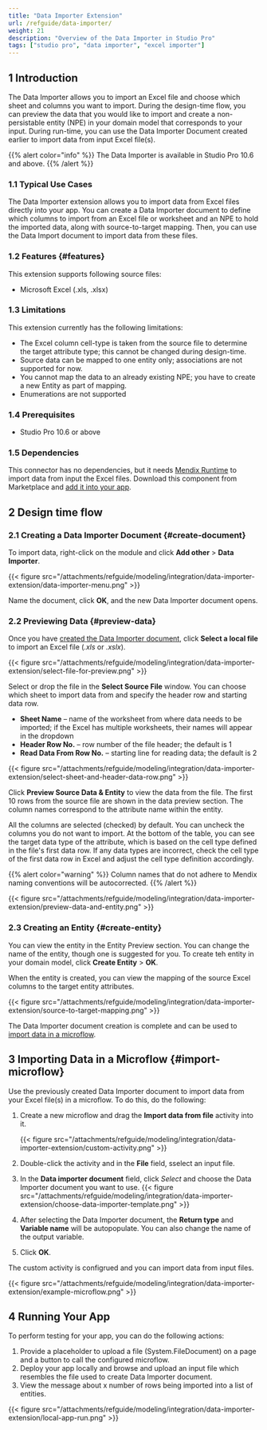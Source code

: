 ```yaml
---
title: "Data Importer Extension"
url: /refguide/data-importer/
weight: 21
description: "Overview of the Data Importer in Studio Pro"
tags: ["studio pro", "data importer", "excel importer"]
---
```


## 1 Introduction

The Data Importer allows you to import an Excel file and choose which sheet and columns you want to import. During the design-time flow, you can preview the data that you would like to import and create a non-persistable entity (NPE) in your domain model that corresponds to your input. During run-time, you can use the Data Importer Document created earlier to import data from input Excel file(s).

{{% alert color="info" %}}
The Data Importer is available in Studio Pro 10.6 and above.
{{% /alert %}}

### 1.1 Typical Use Cases

The Data Importer extension allows you to import data from Excel files directly into your app. You can create a Data Importer document to define which columns to import from an Excel file or worksheet and an NPE to hold the imported data, along with source-to-target mapping. Then, you can use the Data Import document to import data from these files.

### 1.2 Features {#features}

This extension supports following source files:

* Microsoft Excel (.xls, .xlsx)


### 1.3 Limitations

This extension currently has the following limitations:

* The Excel column cell-type is taken from the source file to determine the target attribute type; this cannot be changed during design-time.
* Source data can be mapped to one entity only; associations are not supported for now.
* You cannot map the data to an already existing NPE; you have to create a new Entity as part of mapping.
* Enumerations are not supported 

### 1.4 Prerequisites

* Studio Pro 10.6 or above

### 1.5  Dependencies

This connector has no dependencies, but it needs [Mendix Runtime](https://marketplace.mendix.com/link/component/219833) to import data from input the Excel files. Download this component from Marketplace and [add it into your app](/appstore/overview/use-content/).

## 2 Design time flow

### 2.1 Creating a Data Importer Document {#create-document}

To import data, right-click on the module and click **Add other** > **Data Importer**.

{{< figure src="/attachments/refguide/modeling/integration/data-importer-extension/data-importer-menu.png" >}}

Name the document, click **OK**, and the new Data Importer document opens. 

### 2.2 Previewing Data {#preview-data}

Once you have [created the Data Importer document](#create-document), click **Select a local file** to import an Excel file (*.xls* or *.xslx*).

{{< figure src="/attachments/refguide/modeling/integration/data-importer-extension/select-file-for-preview.png" >}}

Select or drop the file in the **Select Source File** window. You can choose which sheet to import data from and specify the header row and starting data row.

* **Sheet Name** – name of the worksheet from where data needs to be imported; if the Excel has multiple worksheets, their names will appear in the dropdown
* **Header Row No.** – row number of the file header; the default is 1
* **Read Data From Row No.** – starting line for reading data; the default is 2

{{< figure src="/attachments/refguide/modeling/integration/data-importer-extension/select-sheet-and-header-data-row.png" >}}

Click **Preview Source Data & Entity** to view the data from the file. The first 10 rows from the source file are shown in the data preview section. The column names correspond to the attribute name within the entity.

All the columns are selected (checked) by default. You can uncheck the columns you do not want to import. At the bottom of the table, you can see the target data type of the attribute, which is based on the cell type defined in the file's first data row. If any data types are incorrect, check the cell type of the first data row in Excel and adjust the cell type definition accordingly.

{{% alert color="warning" %}} Column names that do not adhere to Mendix naming conventions will be autocorrected. {{% /alert %}}

{{< figure src="/attachments/refguide/modeling/integration/data-importer-extension/preview-data-and-entity.png" >}}

### 2.3 Creating an Entity {#create-entity}

You can view the entity in the Entity Preview  section. You can change the name of the entity, though one is suggested for you. To create teh entity in your domain model, click **Create Entity** > **OK**.

When the entity is created, you can view the mapping of the source Excel columns to the target entity attributes. 

{{< figure src="/attachments/refguide/modeling/integration/data-importer-extension/source-to-target-mapping.png" >}}

The Data Importer document creation is complete and can be used to [import data in a microflow](#import-microflow).

## 3 Importing Data in a Microflow {#import-microflow}

Use the previously created Data Importer document to import data from your Excel file(s) in a microflow. To do this, do the following:

1. Create a new microflow and drag the **Import data from file** activity into it.

   {{< figure src="/attachments/refguide/modeling/integration/data-importer-extension/custom-activity.png" >}}

2. Double-click the activity and in the **File** field, sselect an input file.
3. In the **Data importer document** field, click *Select* and choose the Data Importer document you want to use.
  {{< figure src="/attachments/refguide/modeling/integration/data-importer-extension/choose-data-importer-template.png" >}}

1. After selecting the Data Importer document, the **Return type** and **Variable name** will be autopopulate. You can also change the name  of the output variable.
2. Click **OK**.

The custom activity is configrued and you can import data from input files.

{{< figure src="/attachments/refguide/modeling/integration/data-importer-extension/example-microflow.png" >}}

## 4 Running Your App

To perform testing for your app, you can do the following actions:

1. Provide a placeholder to upload a file (System.FileDocument) on a page and a button to call the configured microflow. 
2. Deploy your app locally and browse and upload an input file which resembles the file used to create Data Importer document.
3. View the message about x number of rows being imported into a list of entities. 

{{< figure src="/attachments/refguide/modeling/integration/data-importer-extension/local-app-run.png" >}}
